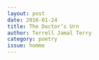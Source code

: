 ```yaml
---
layout: post 
date: 2016-01-24
title: The Doctor’s Urn
author: Terrell Jamal Terry
category: poetry
issue: homme
---
```

